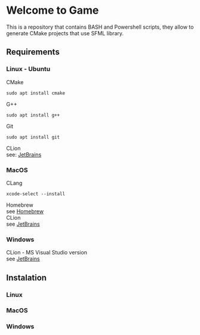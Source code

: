 # Welcome to Game

This is a repository that contains  BASH and Powershell scripts, they allow to generate CMake projects that use SFML library.

## Requirements

### Linux - Ubuntu

CMake
```
sudo apt install cmake
```
G++
```
sudo apt install g++
```
Git
```
sudo apt install git
```
CLion  
see: [JetBrains](https://www.jetbrains.com/help/clion/installation-guide.html)
### MacOS
CLang
```
xcode-select --install
```
Homebrew  
see [Homebrew](https://brew.sh)  
CLion  
see [JetBrains](https://www.jetbrains.com/help/clion/installation-guide.html)
### Windows
CLion - MS Visual Studio version  
see [JetBrains](https://www.jetbrains.com/help/clion/installation-guide.html)
## Instalation

### Linux

### MacOS

### Windows

